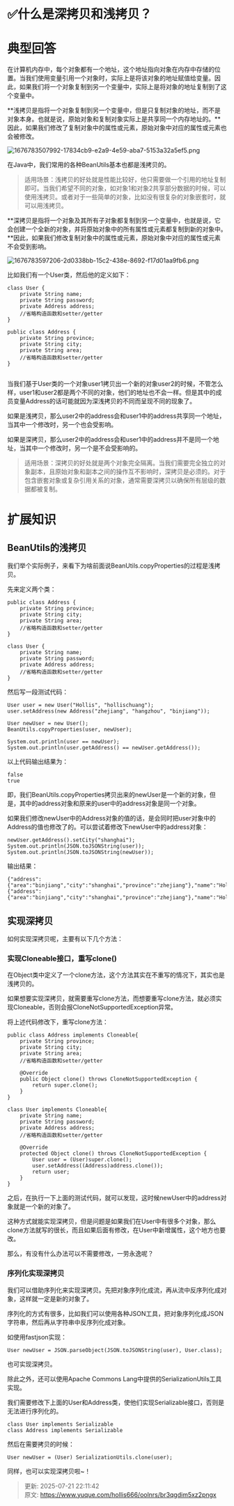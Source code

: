 # ✅什么是深拷贝和浅拷贝？

# 典型回答


在计算机内存中，每个对象都有一个地址，这个地址指向对象在内存中存储的位置。当我们使用变量引用一个对象时，实际上是将该对象的地址赋值给变量。因此，如果我们将一个对象复制到另一个变量中，实际上是将对象的地址复制到了这个变量中。



**浅拷贝是指将一个对象复制到另一个变量中，但是只复制对象的地址，而不是对象本身。也就是说，原始对象和复制对象实际上是共享同一个内存地址的。**因此，如果我们修改了复制对象中的属性或元素，原始对象中对应的属性或元素也会被修改。



![1676783507992-17834cb9-e2a9-4e59-aba7-5153a32a5ef5.png](./img/f6ZywK0NFSw80AK8/1676783507992-17834cb9-e2a9-4e59-aba7-5153a32a5ef5-923491.png)



在Java中，我们常用的各种BeanUtils基本也都是浅拷贝的。



> 适用场景：浅拷贝的好处就是性能比较好，他只需要做一个引用的地址复制即可。当我们希望不同的对象，如对象1和对象2共享部分数据的时候，可以使用浅拷贝。或者对于一些简单的对象，比如没有很复杂的对象嵌套时，就可以用浅拷贝。
>



**深拷贝是指将一个对象及其所有子对象都复制到另一个变量中，也就是说，它会创建一个全新的对象，并将原始对象中的所有属性或元素都复制到新的对象中。**因此，如果我们修改复制对象中的属性或元素，原始对象中对应的属性或元素不会受到影响。



![1676783597206-2d0338bb-15c2-438e-8692-f17d01aa9fb6.png](./img/f6ZywK0NFSw80AK8/1676783597206-2d0338bb-15c2-438e-8692-f17d01aa9fb6-174830.png)



比如我们有一个User类，然后他的定义如下：



```plain
class User {
    private String name;
    private String password;
    private Address address;
    //省略构造函数和setter/getter
}

public class Address {
    private String province;
    private String city;
    private String area;
    //省略构造函数和setter/getter
}


```



当我们基于User类的一个对象user1拷贝出一个新的对象user2的时候，不管怎么样，user1和user2都是两个不同的对象，他们的地址也不会一样。但是其中的成员变量Address的话可能就因为深浅拷贝的不同而呈现不同的现象了。



如果是浅拷贝，那么user2中的address会和user1中的address共享同一个地址，当其中一个修改时，另一个也会受影响。



如果是深拷贝，那么user2中的address会和user1中的address并不是同一个地址，当其中一个修改时，另一个是不会受影响的。



> 适用场景：深拷贝的好处就是两个对象完全隔离。当我们需要完全独立的对象副本，且原始对象和副本之间的操作互不影响时，深拷贝是必须的。对于包含嵌套对象或复杂引用关系的对象，通常需要深拷贝以确保所有层级的数据都被复制。
>

# 扩展知识


## BeanUtils的浅拷贝


我们举个实际例子，来看下为啥前面说BeanUtils.copyProperties的过程是浅拷贝。



先来定义两个类：



```plain
public class Address {
    private String province;
    private String city;
    private String area;
    //省略构造函数和setter/getter
}

class User {
    private String name;
    private String password;
    private Address address;
    //省略构造函数和setter/getter
}
```



然后写一段测试代码：



```plain
User user = new User("Hollis", "hollischuang");
user.setAddress(new Address("zhejiang", "hangzhou", "binjiang"));

User newUser = new User();
BeanUtils.copyProperties(user, newUser);

System.out.println(user == newUser);
System.out.println(user.getAddress() == newUser.getAddress());
```



以上代码输出结果为：



```plain
false
true
```



即，我们BeanUtils.copyProperties拷贝出来的newUser是一个新的对象，但是，其中的address对象和原来的user中的address对象是同一个对象。



如果我们修改newUser中的Address对象的值的话，是会同时把user对象中的Address的值也修改了的。可以尝试着修改下newUser中的address对象：



```plain
newUser.getAddress().setCity("shanghai");
System.out.println(JSON.toJSONString(user));
System.out.println(JSON.toJSONString(newUser));
```



输出结果：



```plain
{"address":{"area":"binjiang","city":"shanghai","province":"zhejiang"},"name":"Hollis","password":"hollischuang"}
{"address":{"area":"binjiang","city":"shanghai","province":"zhejiang"},"name":"Hollis","password":"hollischuang"}
```

## 
## 实现深拷贝


如何实现深拷贝呢，主要有以下几个方法：



### 实现Cloneable接口，重写clone()


在Object类中定义了一个clone方法，这个方法其实在不重写的情况下，其实也是浅拷贝的。

如果想要实现深拷贝，就需要重写clone方法，而想要重写clone方法，就必须实现Cloneable，否则会报CloneNotSupportedException异常。



将上述代码修改下，重写clone方法：



```plain
public class Address implements Cloneable{
    private String province;
    private String city;
    private String area;
    //省略构造函数和setter/getter

    @Override
    public Object clone() throws CloneNotSupportedException {
        return super.clone();
    }
}

class User implements Cloneable{
    private String name;
    private String password;
    private Address address;
    //省略构造函数和setter/getter

    @Override
    protected Object clone() throws CloneNotSupportedException {
        User user = (User)super.clone();
        user.setAddress((Address)address.clone());
        return user;
    }
}
```



之后，在执行一下上面的测试代码，就可以发现，这时候newUser中的address对象就是一个新的对象了。



这种方式就能实现深拷贝，但是问题是如果我们在User中有很多个对象，那么clone方法就写的很长，而且如果后面有修改，在User中新增属性，这个地方也要改。



那么，有没有什么办法可以不需要修改，一劳永逸呢？



### 序列化实现深拷贝


我们可以借助序列化来实现深拷贝。先把对象序列化成流，再从流中反序列化成对象，这样就一定是新的对象了。

序列化的方式有很多，比如我们可以使用各种JSON工具，把对象序列化成JSON字符串，然后再从字符串中反序列化成对象。



如使用fastjson实现：



```plain
User newUser = JSON.parseObject(JSON.toJSONString(user), User.class);
```



也可实现深拷贝。



除此之外，还可以使用Apache Commons Lang中提供的SerializationUtils工具实现。



我们需要修改下上面的User和Address类，使他们实现Serializable接口，否则是无法进行序列化的。



```plain
class User implements Serializable
class Address implements Serializable
```



然后在需要拷贝的时候：

```plain
User newUser = (User) SerializationUtils.clone(user);
```



同样，也可以实现深拷贝啦~！



> 更新: 2025-07-21 22:11:42  
> 原文: <https://www.yuque.com/hollis666/oolnrs/br3qgdim5xz2pngx>